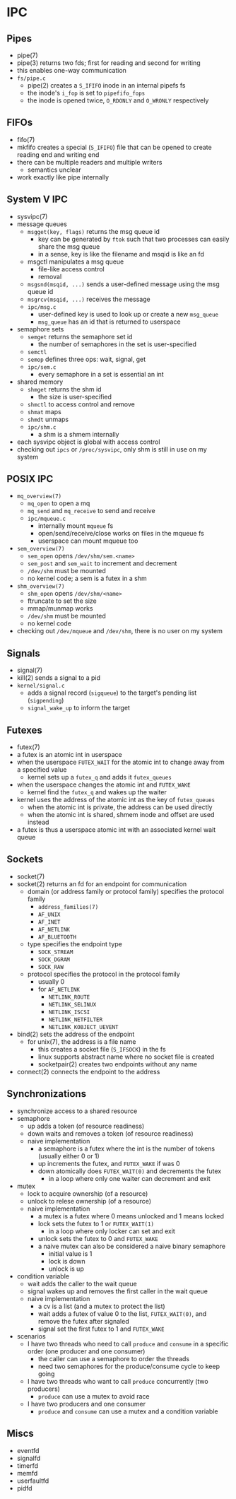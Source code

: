 IPC
===

## Pipes

- pipe(7)
- pipe(3) returns two fds; first for reading and second for writing
- this enables one-way communication
- `fs/pipe.c`
  - pipe(2) creates a `S_IFIFO` inode in an internal pipefs fs
  - the inode's `i_fop` is set to `pipefifo_fops`
  - the inode is opened twice,  `O_RDONLY` and `O_WRONLY` respectively

## FIFOs

- fifo(7)
- mkfifo creates a special (`S_IFIFO`) file that can be opened to create
  reading end and writing end
- there can be multiple readers and multiple writers
  - semantics unclear
- work exactly like pipe internally

## System V IPC

- sysvipc(7)
- message queues
  - `msgget(key, flags)` returns the msg queue id
    - key can be generated by `ftok` such that two processes can easily share
      the msg queue
    - in a sense, key is like the filename and msqid is like an fd
  - msgctl manipulates a msg queue
    - file-like access control
    - removal
  - `msgsnd(msqid, ...)` sends a user-defined message using the msg queue id
  - `msgrcv(msqid, ...)` receives the message
  - `ipc/msg.c`
    - user-defined key is used to look up or create a new `msg_queue`
    - `msg_queue` has an id that is returned to userspace
- semaphore sets
  - `semget` returns the semaphore set id
    - the number of semaphores in the set is user-specified
  - `semctl`
  - `semop` defines three ops: wait, signal, get
  - `ipc/sem.c`
    - every semaphore in a set is essential an int
- shared memory
  - `shmget` returns the shm id
    - the size is user-specified
  - `shmctl` to access control and remove
  - `shmat` maps
  - `shmdt` unmaps
  - `ipc/shm.c`
    - a shm is a shmem internally
- each sysvipc object is global with access control
- checking out `ipcs` or `/proc/sysvipc`, only shm is still in use on my
  system

## POSIX IPC

- `mq_overview(7)`
  - `mq_open` to open a mq
  - `mq_send` and `mq_receive` to send and receive
  - `ipc/mqueue.c`
    - internally mount `mqueue` fs
    - open/send/receive/close works on files in the mqueue fs
    - userspace can mount mqueue too
- `sem_overview(7)`
  - `sem_open` opens `/dev/shm/sem.<name>`
  - `sem_post` and `sem_wait` to increment and decrement
  - `/dev/shm` must be mounted
  - no kernel code; a sem is a futex in a shm
- `shm_overview(7)`
  - `shm_open` opens `/dev/shm/<name>`
  - ftruncate to set the size
  - mmap/munmap works
  - `/dev/shm` must be mounted
  - no kernel code
- checking out `/dev/mqueue` and `/dev/shm`, there is no user on my system

## Signals

- signal(7)
- kill(2) sends a signal to a pid
- `kernel/signal.c`
  - adds a signal record (`sigqueue`) to the target's pending list
    (`sigpending`)
  - `signal_wake_up` to inform the target

## Futexes

- futex(7)
- a futex is an atomic int in userspace
- when the userspace `FUTEX_WAIT` for the atomic int to change away from a
  specified value
  - kernel sets up a `futex_q` and adds it `futex_queues`
- when the userspace changes the atomic int and `FUTEX_WAKE`
  - kernel find the `futex_q` and wakes up the waiter
- kernel uses the address of the atomic int as the key of `futex_queues`
  - when the atomic int is private, the address can be used directly
  - when the atomic int is shared, shmem inode and offset are used instead
- a futex is thus a userspace atomic int with an associated kernel wait queue

## Sockets

- socket(7)
- socket(2) returns an fd for an endpoint for communication
  - domain (or address family or protocol family) specifies the protocol
    family
    - `address_families(7)`
    - `AF_UNIX`
    - `AF_INET`
    - `AF_NETLINK`
    - `AF_BLUETOOTH`
  - type specifies the endpoint type
    - `SOCK_STREAM`
    - `SOCK_DGRAM`
    - `SOCK_RAW`
  - protocol specifies the protocol in the protocol family
    - usually 0
    - for `AF_NETLINK`
      - `NETLINK_ROUTE`
      - `NETLINK_SELINUX`
      - `NETLINK_ISCSI`
      - `NETLINK_NETFILTER`
      - `NETLINK_KOBJECT_UEVENT`
- bind(2) sets the address of the endpoint
  - for unix(7), the address is a file name
    - this creates a socket file (`S_IFSOCK`) in the fs
    - linux supports abstract name where no socket file is created
    - socketpair(2) creates two endpoints without any name
- connect(2) connects the endpoint to the address

## Synchronizations

- synchronize access to a shared resource
- semaphore
  - up adds a token (of resource readiness)
  - down waits and removes a token (of resource readiness)
  - naive implementation
    - a semaphore is a futex where the int is the number of tokens (usually
      either 0 or 1)
    - up increments the futex, and `FUTEX_WAKE` if was 0
    - down atomically does `FUTEX_WAIT(0)` and decrements the futex
      - in a loop where only one waiter can decrement and exit
- mutex
  - lock to acquire ownership (of a resource)
  - unlock to relese ownership (of a resource)
  - naive implementation
    - a mutex is a futex where 0 means unlocked and 1 means locked
    - lock sets the futex to 1 or `FUTEX_WAIT(1)`
      - in a loop where only locker can set and exit
    - unlock sets the futex to 0 and `FUTEX_WAKE`
    - a naive mutex can also be considered a naive binary semaphore
      - initial value is 1
      - lock is down
      - unlock is up
- condition variable
  - wait adds the caller to the wait queue
  - signal wakes up and removes the first caller in the wait queue
  - naive implementation
    - a cv is a list (and a mutex to protect the list)
    - wait adds a futex of value 0 to the list, `FUTEX_WAIT(0)`, and remove
      the futex after signaled
    - signal set the first futex to 1 and `FUTEX_WAKE`
- scenarios
  - I have two threads who need to call `produce` and `consume` in a specific
    order (one producer and one consumer)
    - the caller can use a semaphore to order the threads
    - need two semaphores for the produce/consume cycle to keep going
  - I have two threads who want to call `produce` concurrently (two producers)
    - `produce` can use a mutex to avoid race
  - I have two producers and one consumer
    - `produce` and `consume` can use a mutex and a condition variable

## Miscs

- eventfd
- signalfd
- timerfd
- memfd
- userfaultfd
- pidfd
